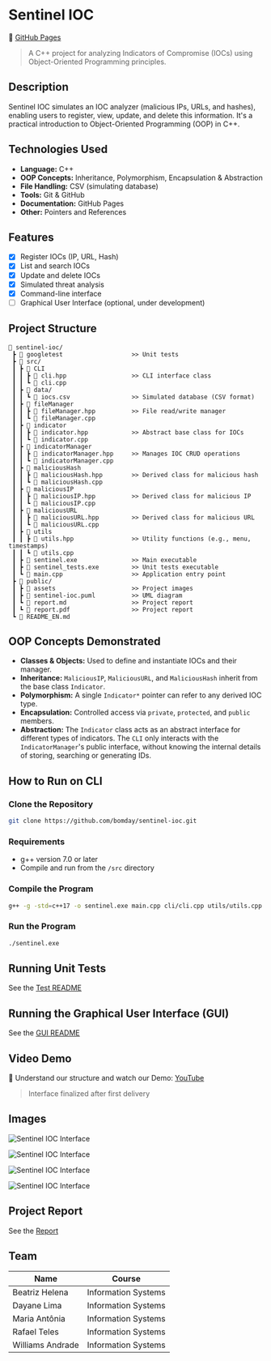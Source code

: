 # Sentinel IOC

🔗 [GitHub Pages](https://bomday.github.io/sentinel-ioc/)

> A C++ project for analyzing Indicators of Compromise (IOCs) using Object-Oriented Programming principles.

## Description

Sentinel IOC simulates an IOC analyzer (malicious IPs, URLs, and hashes), enabling users to register, view, update, and delete this information. It's a practical introduction to Object-Oriented Programming (OOP) in C++.

## Technologies Used

- **Language:** C++
- **OOP Concepts:** Inheritance, Polymorphism, Encapsulation & Abstraction
- **File Handling:** CSV (simulating database)
- **Tools:** Git & GitHub
- **Documentation:** GitHub Pages
- **Other:** Pointers and References

## Features

- [x] Register IOCs (IP, URL, Hash)
- [x] List and search IOCs
- [x] Update and delete IOCs
- [x] Simulated threat analysis
- [x] Command-line interface
- [ ] Graphical User Interface (optional, under development)

## Project Structure

```
📁 sentinel-ioc/
 ┣ 📁 googletest                   >> Unit tests
 ┣ 📁 src/
 ┃ ┣ 📁 CLI                 
 ┃ ┃ ┣ 📄 cli.hpp                  >> CLI interface class
 ┃ ┃ ┗ 📄 cli.cpp
 ┃ ┣ 📁 data/
 ┃ ┃ ┗ 📄 iocs.csv                 >> Simulated database (CSV format)
 ┃ ┣ 📁 fileManager                 
 ┃ ┃ ┣ 📄 fileManager.hpp          >> File read/write manager
 ┃ ┃ ┗ 📄 fileManager.cpp
 ┃ ┣ 📁 indicator                 
 ┃ ┃ ┣ 📄 indicator.hpp            >> Abstract base class for IOCs
 ┃ ┃ ┗ 📄 indicator.cpp              
 ┃ ┣ 📁 indicatorManager
 ┃ ┃ ┣ 📄 indicatorManager.hpp     >> Manages IOC CRUD operations
 ┃ ┃ ┗ 📄 indicatorManager.cpp
 ┃ ┣ 📁 maliciousHash
 ┃ ┃ ┣ 📄 maliciousHash.hpp        >> Derived class for malicious hash
 ┃ ┃ ┗ 📄 maliciousHash.cpp
 ┃ ┣ 📁 maliciousIP
 ┃ ┃ ┣ 📄 maliciousIP.hpp          >> Derived class for malicious IP
 ┃ ┃ ┗ 📄 maliciousIP.cpp
 ┃ ┣ 📁 maliciousURL
 ┃ ┃ ┣ 📄 maliciousURL.hpp         >> Derived class for malicious URL
 ┃ ┃ ┗ 📄 maliciousURL.cpp
 ┃ ┣ 📁 utils
 ┃ ┃ ┣ 📄 utils.hpp                >> Utility functions (e.g., menu, timestamps)
 ┃ ┃ ┗ 📄 utils.cpp
 ┃ ┣ 📄 sentinel.exe               >> Main executable
 ┃ ┣ 📄 sentinel_tests.exe         >> Unit tests executable   
 ┃ ┗ 📄 main.cpp                   >> Application entry point
 ┣ 📁 public/
 ┃ ┣ 📁 assets                     >> Project images
 ┃ ┣ 📄 sentinel-ioc.puml          >> UML diagram 
 ┃ ┗ 📄 report.md                  >> Project report
 ┃ ┗ 📄 report.pdf                 >> Project report
 ┗ 📄 README_EN.md
```

## OOP Concepts Demonstrated

- **Classes & Objects:** Used to define and instantiate IOCs and their manager.
- **Inheritance:** `MaliciousIP`, `MaliciousURL`, and `MaliciousHash` inherit from the base class `Indicator`.
- **Polymorphism:** A single `Indicator*` pointer can refer to any derived IOC type.
- **Encapsulation:** Controlled access via `private`, `protected`, and `public` members.
- **Abstraction:** The `Indicator` class acts as an abstract interface for different types of indicators. The `CLI` only interacts with the `IndicatorManager`'s public interface, without knowing the internal details of storing, searching or generating IDs.

## How to Run on CLI

### Clone the Repository

```bash
git clone https://github.com/bomday/sentinel-ioc.git
```

### Requirements

- g++ version 7.0 or later
- Compile and run from the `/src` directory

### Compile the Program

```bash
g++ -g -std=c++17 -o sentinel.exe main.cpp cli/cli.cpp utils/utils.cpp indicator/indicator.cpp maliciousIP/maliciousIP.cpp maliciousURL/maliciousURL.cpp maliciousHash/maliciousHash.cpp indicatorManager/indicatorManager.cpp fileManager/fileManager.cpp -I. -Icli -Iutils -Iindicator -ImaliciousIP -ImaliciousURL -ImaliciousHash -IindicatorManager -IfileManager
```

### Run the Program

```bash
./sentinel.exe
```

## Running Unit Tests

See the [Test README](https://github.com/bomday/sentinel-ioc/blob/main/googletest/README.md)

## Running the Graphical User Interface (GUI)
See the [GUI README](https://github.com/bomday/sentinel-ioc/blob/main-GUI/src/gui/README.md)

## Video Demo

🔗 Understand our structure and watch our Demo: [YouTube](https://youtu.be/9q_zIqYScVA?si=bW_yOZP_eArtDgLj)

> Interface finalized after first delivery

## Images

![Sentinel IOC Interface](/public/assets/Image1.jpg)

![Sentinel IOC Interface](/public/assets/Image2.jpg)

![Sentinel IOC Interface](/public/assets/Image3.jpg)

![Sentinel IOC Interface](/public/assets/Image4.jpg)

## Project Report

See the [Report](https://github.com/bomday/sentinel-ioc/blob/main/public/report.pdf)

## Team

| Name            | Course               |
|-----------------|------------------------|
| Beatriz Helena  | Information Systems    |
| Dayane Lima     | Information Systems    |
| Maria Antônia   | Information Systems    |
| Rafael Teles   | Information Systems    |
| Williams Andrade| Information Systems    |
